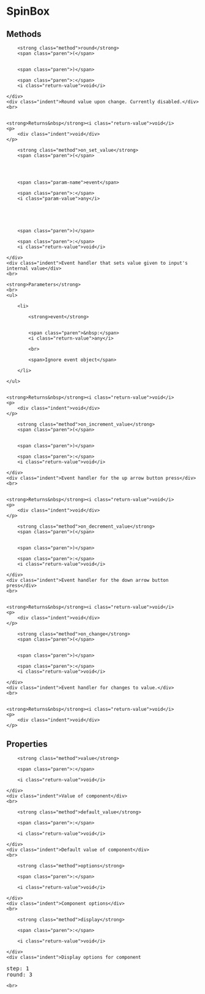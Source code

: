<div class="component">
    <h1>SpinBox</h1>
</div>




















































<h2>Methods</h2>











<div class="definition">
    <div class="definition-header">

<div class="tsd-kind-icon method-icon"></div>


        <strong class="method">round</strong>
        <span class="paren">(</span>


        <span class="paren">)</span>

        <span class="paren">:</span>
        <i class="return-value">void</i>

    </div>
    <div class="indent">Round value upon change. Currently disabled.</div>
    <br>


    <strong>Returns&nbsp</strong><i class="return-value">void</i>
    <p>
        <div class="indent">void</div>
    </p>

</div>



<div class="definition">
    <div class="definition-header">

<div class="tsd-kind-icon method-icon"></div>


        <strong class="method">on_set_value</strong>
        <span class="paren">(</span>




        <span class="param-name">event</span>

        <span class="paren">:</span>
        <i class="param-value">any</i>





        <span class="paren">)</span>

        <span class="paren">:</span>
        <i class="return-value">void</i>

    </div>
    <div class="indent">Event handler that sets value given to input's internal value</div>
    <br>

    <strong>Parameters</strong>
    <br>
    <ul>

        <li>

            <strong>event</strong>


            <span class="paren">&nbsp:</span>
            <i class="return-value">any</i>

            <br>

            <span>Ignore event object</span>

        </li>

    </ul>


    <strong>Returns&nbsp</strong><i class="return-value">void</i>
    <p>
        <div class="indent">void</div>
    </p>

</div>



<div class="definition">
    <div class="definition-header">

<div class="tsd-kind-icon method-icon"></div>


        <strong class="method">on_increment_value</strong>
        <span class="paren">(</span>


        <span class="paren">)</span>

        <span class="paren">:</span>
        <i class="return-value">void</i>

    </div>
    <div class="indent">Event handler for the up arrow button press</div>
    <br>


    <strong>Returns&nbsp</strong><i class="return-value">void</i>
    <p>
        <div class="indent">void</div>
    </p>

</div>



<div class="definition">
    <div class="definition-header">

<div class="tsd-kind-icon method-icon"></div>


        <strong class="method">on_decrement_value</strong>
        <span class="paren">(</span>


        <span class="paren">)</span>

        <span class="paren">:</span>
        <i class="return-value">void</i>

    </div>
    <div class="indent">Event handler for the down arrow button press</div>
    <br>


    <strong>Returns&nbsp</strong><i class="return-value">void</i>
    <p>
        <div class="indent">void</div>
    </p>

</div>



<div class="definition">
    <div class="definition-header">

<div class="tsd-kind-icon method-icon"></div>


        <strong class="method">on_change</strong>
        <span class="paren">(</span>


        <span class="paren">)</span>

        <span class="paren">:</span>
        <i class="return-value">void</i>

    </div>
    <div class="indent">Event handler for changes to value.</div>
    <br>


    <strong>Returns&nbsp</strong><i class="return-value">void</i>
    <p>
        <div class="indent">void</div>
    </p>

</div>








<h2>Properties</h2>



<div class="definition">
    <div class="definition-header">
    <div class="tsd-kind-icon property-icon"></div>

        <strong class="method">value</strong>

        <span class="paren">:</span>

        <i class="return-value">void</i>

    </div>
    <div class="indent">Value of component</div>
    <br>

</div>



<div class="definition">
    <div class="definition-header">
    <div class="tsd-kind-icon property-icon"></div>

        <strong class="method">default_value</strong>

        <span class="paren">:</span>

        <i class="return-value">void</i>

    </div>
    <div class="indent">Default value of component</div>
    <br>

</div>



<div class="definition">
    <div class="definition-header">
    <div class="tsd-kind-icon property-icon"></div>

        <strong class="method">options</strong>

        <span class="paren">:</span>

        <i class="return-value">void</i>

    </div>
    <div class="indent">Component options</div>
    <br>

</div>



<div class="definition">
    <div class="definition-header">
    <div class="tsd-kind-icon property-icon"></div>

        <strong class="method">display</strong>

        <span class="paren">:</span>

        <i class="return-value">void</i>

    </div>
    <div class="indent">Display options for component
<pre>
step: 1
round: 3
</pre></div>
    <br>

</div>
































































